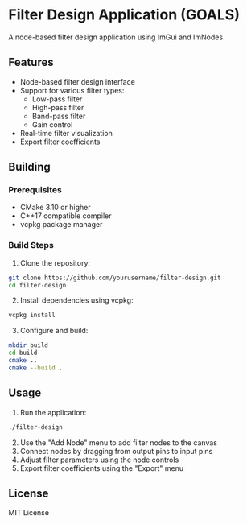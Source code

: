 # Filter Design Application (GOALS)

A node-based filter design application using ImGui and ImNodes.

## Features

- Node-based filter design interface
- Support for various filter types:
  - Low-pass filter
  - High-pass filter
  - Band-pass filter
  - Gain control
- Real-time filter visualization
- Export filter coefficients

## Building

### Prerequisites

- CMake 3.10 or higher
- C++17 compatible compiler
- vcpkg package manager

### Build Steps

1. Clone the repository:
```bash
git clone https://github.com/yourusername/filter-design.git
cd filter-design
```

2. Install dependencies using vcpkg:
```bash
vcpkg install
```

3. Configure and build:
```bash
mkdir build
cd build
cmake ..
cmake --build .
```

## Usage

1. Run the application:
```bash
./filter-design
```

2. Use the "Add Node" menu to add filter nodes to the canvas
3. Connect nodes by dragging from output pins to input pins
4. Adjust filter parameters using the node controls
5. Export filter coefficients using the "Export" menu

## License

MIT License 
